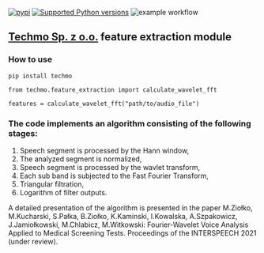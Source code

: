 [![pypi](https://img.shields.io/pypi/v/techmo.svg)](https://test.pypi.org/pypi/techmo)
[![Supported Python versions](https://img.shields.io/pypi/pyversions/techmo.svg)](https://test.pypi.org/pypi/techmo)
![example workflow](https://github.com/mikuchar/techmo/actions/workflows/python-publish.yml/badge.svg)
## [Techmo Sp. z o.o.](http://techmp.pl) feature extraction module

### How to use
```
pip install techmo

from techmo.feature_extraction import calculate_wavelet_fft

features = calculate_wavelet_fft("path/to/audio_file")
```


### The code implements an algorithm consisting of the following stages:
1. Speech segment is processed by the Hann window,
2. The analyzed segment is normalized,
3. Speech segment is processed by the wavlet transform,
4. Each sub band is subjected to the Fast Fourier Transform,
5. Triangular filtration,
6. Logarithm of filter outputs.

A detailed presentation of the algorithm is presented in the paper
M.Ziołko, M.Kucharski, S.Pałka, B.Ziołko, K.Kaminski, I.Kowalska, A.Szpakowicz, J.Jamiołkowski, M.Chlabicz, M.Witkowski:
Fourier-Wavelet Voice Analysis Applied to Medical Screening Tests.
Proceedings of the INTERSPEECH 2021 (under review).
